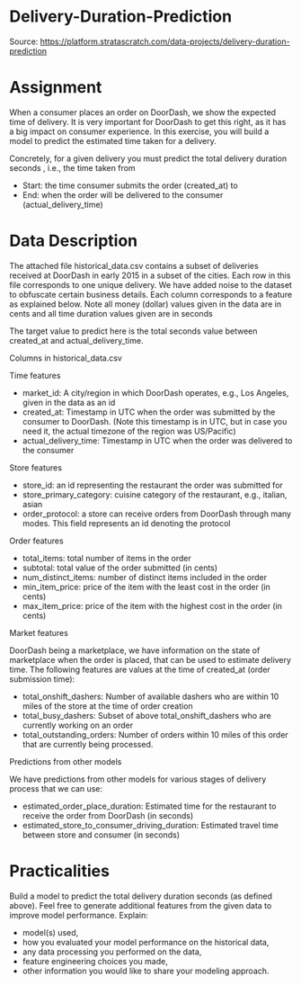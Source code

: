 # Delivery-Duration-Prediction

Source: https://platform.stratascratch.com/data-projects/delivery-duration-prediction

# Assignment

When a consumer places an order on DoorDash, we show the expected time of delivery. It is very important for DoorDash to get this right, as it has a big impact on consumer experience. In this exercise, you will build a model to predict the estimated time taken for a delivery.

Concretely, for a given delivery you must predict the total delivery duration seconds , i.e., the time taken from

* Start: the time consumer submits the order (created_at) to
* End: when the order will be delivered to the consumer (actual_delivery_time)

# Data Description

The attached file historical_data.csv contains a subset of deliveries received at DoorDash in early 2015 in a subset of the cities. Each row in this file corresponds to one unique delivery. We have added noise to the dataset to obfuscate certain business details. Each column corresponds to a feature as explained below. Note all money (dollar) values given in the data are in cents and all time duration values given are in seconds

The target value to predict here is the total seconds value between created_at and actual_delivery_time.

Columns in historical_data.csv

Time features

* market_id: A city/region in which DoorDash operates, e.g., Los Angeles, given in the data as an id
* created_at: Timestamp in UTC when the order was submitted by the consumer to DoorDash. (Note this timestamp is in UTC, but in case you need it, the actual timezone of the region was US/Pacific)
* actual_delivery_time: Timestamp in UTC when the order was delivered to the consumer

Store features

* store_id: an id representing the restaurant the order was submitted for
* store_primary_category: cuisine category of the restaurant, e.g., italian, asian
* order_protocol: a store can receive orders from DoorDash through many modes. This field represents an id denoting the protocol

Order features

* total_items: total number of items in the order
* subtotal: total value of the order submitted (in cents)
* num_distinct_items: number of distinct items included in the order
* min_item_price: price of the item with the least cost in the order (in cents)
* max_item_price: price of the item with the highest cost in the order (in cents)

Market features

DoorDash being a marketplace, we have information on the state of marketplace when the order is placed, that can be used to estimate delivery time. The following features are values at the time of created_at (order submission time):

* total_onshift_dashers: Number of available dashers who are within 10 miles of the store at the time of order creation
* total_busy_dashers: Subset of above total_onshift_dashers who are currently working on an order
* total_outstanding_orders: Number of orders within 10 miles of this order that are currently being processed.

Predictions from other models

We have predictions from other models for various stages of delivery process that we can use:

* estimated_order_place_duration: Estimated time for the restaurant to receive the order from DoorDash (in seconds)
* estimated_store_to_consumer_driving_duration: Estimated travel time between store and consumer (in seconds)

# Practicalities

Build a model to predict the total delivery duration seconds (as defined above). Feel free to generate additional features from the given data to improve model performance. Explain:

* model(s) used,
* how you evaluated your model performance on the historical data,
* any data processing you performed on the data,
* feature engineering choices you made,
* other information you would like to share your modeling approach.
